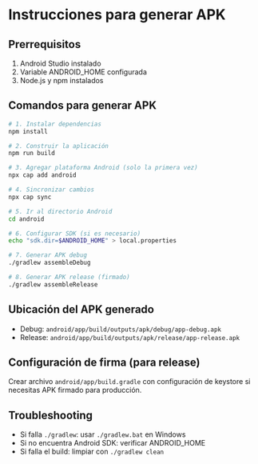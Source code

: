 
# Instrucciones para generar APK

## Prerrequisitos
1. Android Studio instalado
2. Variable ANDROID_HOME configurada
3. Node.js y npm instalados

## Comandos para generar APK

```bash
# 1. Instalar dependencias
npm install

# 2. Construir la aplicación
npm run build

# 3. Agregar plataforma Android (solo la primera vez)
npx cap add android

# 4. Sincronizar cambios
npx cap sync

# 5. Ir al directorio Android
cd android

# 6. Configurar SDK (si es necesario)
echo "sdk.dir=$ANDROID_HOME" > local.properties

# 7. Generar APK debug
./gradlew assembleDebug

# 8. Generar APK release (firmado)
./gradlew assembleRelease
```

## Ubicación del APK generado
- Debug: `android/app/build/outputs/apk/debug/app-debug.apk`
- Release: `android/app/build/outputs/apk/release/app-release.apk`

## Configuración de firma (para release)
Crear archivo `android/app/build.gradle` con configuración de keystore si necesitas APK firmado para producción.

## Troubleshooting
- Si falla `./gradlew`: usar `./gradlew.bat` en Windows
- Si no encuentra Android SDK: verificar ANDROID_HOME
- Si falla el build: limpiar con `./gradlew clean`
